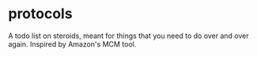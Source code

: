 # protocols
A todo list on steroids, meant for things that you need to do over and over again. Inspired by Amazon's MCM tool.
